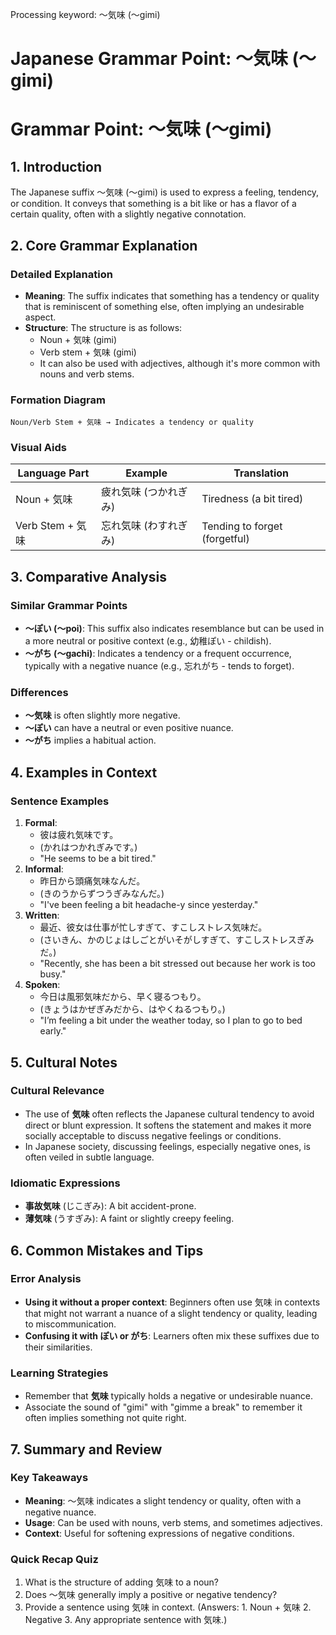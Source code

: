 Processing keyword: ～気味 (〜gimi)
# Japanese Grammar Point: ～気味 (〜gimi)
# Grammar Point: ～気味 (〜gimi)
## 1. Introduction
The Japanese suffix ～気味 (〜gimi) is used to express a feeling, tendency, or condition. It conveys that something is a bit like or has a flavor of a certain quality, often with a slightly negative connotation. 
## 2. Core Grammar Explanation
### Detailed Explanation
- **Meaning**: The suffix indicates that something has a tendency or quality that is reminiscent of something else, often implying an undesirable aspect.
- **Structure**: The structure is as follows:
  - Noun + 気味 (gimi)
  - Verb stem + 気味 (gimi) 
  - It can also be used with adjectives, although it's more common with nouns and verb stems.
### Formation Diagram
```
Noun/Verb Stem + 気味 → Indicates a tendency or quality
```
### Visual Aids
| Language Part          | Example                | Translation                   |
|-----------------------|-----------------------|-------------------------------|
| Noun + 気味           | 疲れ気味 (つかれぎみ)   | Tiredness (a bit tired)       |
| Verb Stem + 気味      | 忘れ気味 (わすれぎみ)   | Tending to forget (forgetful) |
## 3. Comparative Analysis
### Similar Grammar Points
- **～ぽい (〜poi)**: This suffix also indicates resemblance but can be used in a more neutral or positive context (e.g., 幼稚ぽい - childish).
- **～がち (〜gachi)**: Indicates a tendency or a frequent occurrence, typically with a negative nuance (e.g., 忘れがち - tends to forget).
### Differences
- **～気味** is often slightly more negative.
- **～ぽい** can have a neutral or even positive nuance.
- **～がち** implies a habitual action.
## 4. Examples in Context
### Sentence Examples
1. **Formal**: 
   - 彼は疲れ気味です。
   - (かれはつかれぎみです。)
   - "He seems to be a bit tired."
2. **Informal**: 
   - 昨日から頭痛気味なんだ。
   - (きのうからずつうぎみなんだ。)
   - "I've been feeling a bit headache-y since yesterday."
3. **Written**:
   - 最近、彼女は仕事が忙しすぎて、すこしストレス気味だ。
   - (さいきん、かのじょはしごとがいそがしすぎて、すこしストレスぎみだ。)
   - "Recently, she has been a bit stressed out because her work is too busy."
4. **Spoken**:
   - 今日は風邪気味だから、早く寝るつもり。
   - (きょうはかぜぎみだから、はやくねるつもり。)
   - "I’m feeling a bit under the weather today, so I plan to go to bed early."
## 5. Cultural Notes 
### Cultural Relevance
- The use of **気味** often reflects the Japanese cultural tendency to avoid direct or blunt expression. It softens the statement and makes it more socially acceptable to discuss negative feelings or conditions.
- In Japanese society, discussing feelings, especially negative ones, is often veiled in subtle language.
### Idiomatic Expressions
- **事故気味** (じこぎみ): A bit accident-prone.
- **薄気味** (うすぎみ): A faint or slightly creepy feeling.
## 6. Common Mistakes and Tips
### Error Analysis
- **Using it without a proper context**: Beginners often use 気味 in contexts that might not warrant a nuance of a slight tendency or quality, leading to miscommunication.
- **Confusing it with ぽい or がち**: Learners often mix these suffixes due to their similarities.
### Learning Strategies
- Remember that **気味** typically holds a negative or undesirable nuance.
- Associate the sound of "gimi" with "gimme a break" to remember it often implies something not quite right.
## 7. Summary and Review
### Key Takeaways
- **Meaning**: 〜気味 indicates a slight tendency or quality, often with a negative nuance.
- **Usage**: Can be used with nouns, verb stems, and sometimes adjectives.
- **Context**: Useful for softening expressions of negative conditions.
### Quick Recap Quiz
1. What is the structure of adding 気味 to a noun?
2. Does 〜気味 generally imply a positive or negative tendency?
3. Provide a sentence using 気味 in context.
(Answers: 1. Noun + 気味 2. Negative 3. Any appropriate sentence with 気味.)
